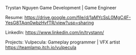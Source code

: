 Trystan Nguyen
Game Development | Game Engineer


Resume: 
https://drive.google.com/file/d/1aMYcSsL0MgC4F-YesG8TAqn0wbzHvfTR/view?usp=sharing


LinkedIn:
https://www.linkedin.com/in/trystann/


Projects:
Vulpecula: Gameplay programmer | VFX artist
https://teamlamp.itch.io/vulpecula

